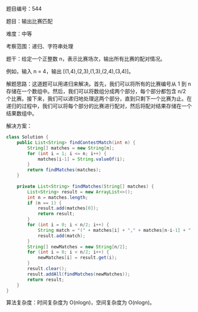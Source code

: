 题目编号：544

题目：输出比赛匹配

难度：中等

考察范围：递归、字符串处理

题干：给定一个正整数 n，表示比赛场次，输出所有比赛的配对情况。

例如，输入 n = 4，输出 [(1,4),(2,3),(1,3),(2,4),(3,4)]。

解题思路：这道题可以用递归来解决。首先，我们可以将所有的比赛编号从 1 到 n 存储在一个数组中。然后，我们可以将数组分成两个部分，每个部分都包含 n/2 个比赛。接下来，我们可以递归地处理这两个部分，直到只剩下一个比赛为止。在递归的过程中，我们可以将每个部分的比赛进行配对，然后将配对结果存储在一个结果数组中。

解决方案：

```java
class Solution {
    public List<String> findContestMatch(int n) {
        String[] matches = new String[n];
        for (int i = 1; i <= n; i++) {
            matches[i-1] = String.valueOf(i);
        }
        return findMatches(matches);
    }
    
    private List<String> findMatches(String[] matches) {
        List<String> result = new ArrayList<>();
        int n = matches.length;
        if (n == 1) {
            result.add(matches[0]);
            return result;
        }
        for (int i = 0; i < n/2; i++) {
            String match = "(" + matches[i] + "," + matches[n-i-1] + ")";
            result.add(match);
        }
        String[] newMatches = new String[n/2];
        for (int i = 0; i < n/2; i++) {
            newMatches[i] = result.get(i);
        }
        result.clear();
        result.addAll(findMatches(newMatches));
        return result;
    }
}
```

算法复杂度：时间复杂度为 O(nlogn)，空间复杂度为 O(nlogn)。